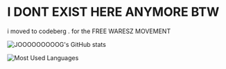 # I DONT EXIST HERE ANYMORE BTW
i moved to codeberg . for the FREE WARESZ MOVEMENT

![JOOOOOOOOOG's GitHub stats](https://github-readme-stats.vercel.app/api?username=Oderjunkie&show_icons=true&theme=radical)

![Most Used Languages](https://github-readme-stats.vercel.app/api/top-langs/?username=Oderjunkie&layout=compact&theme=radical)
